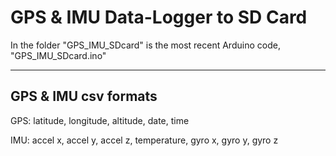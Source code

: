 # GPS & IMU Data-Logger to SD Card

In the folder "GPS_IMU_SDcard" is the most recent Arduino code, "GPS_IMU_SDcard.ino"

------------------------------------------------------------------------------------

## GPS & IMU csv formats

GPS:
latitude, longitude, altitude, date, time

IMU:
accel x, accel y, accel z, temperature, gyro x, gyro y, gyro z
